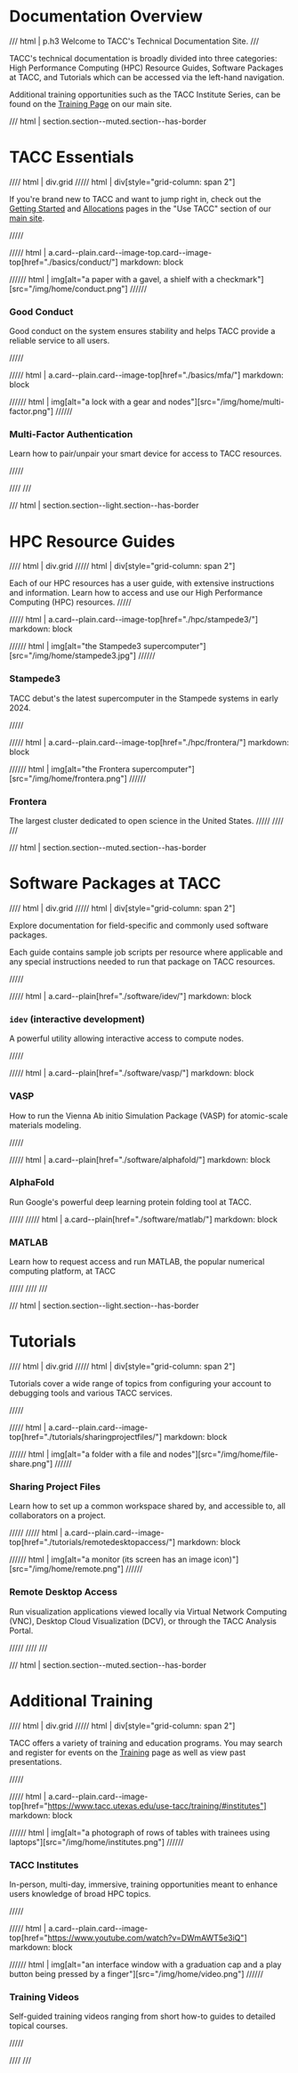 <style>
.grid {
  display: grid;
  gap: var(--global-space--grid-gap);
  grid-template-columns: 1fr 1fr;
}
</style>

# Documentation Overview

<!-- To not use <h3> so this heading does not show in nav -->
/// html | p.h3
Welcome to TACC's Technical Documentation Site.
///


TACC's technical documentation is broadly divided into three categories: High Performance Computing (HPC) Resource Guides, Software Packages at TACC, and Tutorials which can be accessed via the left-hand navigation.

Additional training opportunities such as the TACC Institute Series, can be found on the [Training Page](https://www.tacc.utexas.edu/use-tacc/training/#institutes) on our main site.


/// html | section.section--muted.section--has-border

# TACC Essentials

//// html | div.grid
///// html | div[style="grid-column: span 2"]

If you're brand new to TACC and want to jump right in, check out the [Getting Started](https://tacc.utexas.edu/use-tacc/getting-started/) and [Allocations](https://tacc.utexas.edu/use-tacc/allocations/) pages in the "Use TACC" section of our [main site](https://tacc.utexas.edu).

/////

///// html | a.card--plain.card--image-top.card--image-top[href="./basics/conduct/"]
     markdown: block

////// html | img[alt="a paper with a gavel, a shielf with a checkmark"][src="/img/home/conduct.png"]
//////

### Good Conduct

Good conduct on the system ensures stability and helps TACC provide a reliable service to all users.

/////


///// html | a.card--plain.card--image-top[href="./basics/mfa/"]
     markdown: block

////// html | img[alt="a lock with a gear and nodes"][src="/img/home/multi-factor.png"]
//////

### Multi-Factor Authentication

Learn how to pair/unpair your smart device for access to TACC resources.

/////

<!--
///// html | a.card--plain.card--image-top[href="./tutorials/bashstartup/"]
     markdown: block

## Quickstart for Bash Users

Learn how to configure your default shell for optimal performance. 

/////
-->
////
///


/// html | section.section--light.section--has-border

# HPC Resource Guides

//// html | div.grid
///// html | div[style="grid-column: span 2"]

Each of our HPC resources has a user guide, with extensive instructions and information.  Learn how to access and use our High Performance Computing (HPC) resources.
/////

///// html | a.card--plain.card--image-top[href="./hpc/stampede3/"]
     markdown: block

////// html | img[alt="the Stampede3 supercomputer"][src="/img/home/stampede3.jpg"]
//////

### Stampede3

TACC debut's the latest supercomputer in the Stampede systems in early 2024. 

/////

///// html | a.card--plain.card--image-top[href="./hpc/frontera/"]
     markdown: block

////// html | img[alt="the Frontera supercomputer"][src="/img/home/frontera.png"]
//////

### Frontera

The largest cluster dedicated to open science in the United States.
/////
////
///

/// html | section.section--muted.section--has-border

# Software Packages at TACC

//// html | div.grid
///// html | div[style="grid-column: span 2"]

Explore documentation for field-specific and commonly used software packages.

Each guide contains sample job scripts per resource where applicable and any special instructions needed to run that package on TACC resources.

/////

///// html | a.card--plain[href="./software/idev/"]
     markdown: block

### `idev` (interactive development)

A powerful utility allowing interactive access to compute nodes.

/////

///// html | a.card--plain[href="./software/vasp/"]
     markdown: block

### VASP

How to run the Vienna Ab initio Simulation Package (VASP) for atomic-scale materials modeling.

/////

///// html | a.card--plain[href="./software/alphafold/"]
     markdown: block

### AlphaFold

Run Google's powerful deep learning protein folding tool at TACC.

/////
///// html | a.card--plain[href="./software/matlab/"]
     markdown: block

### MATLAB

Learn how to request access and run MATLAB, the popular numerical computing platform, at TACC

/////
////
///

/// html | section.section--light.section--has-border

# Tutorials

//// html | div.grid
///// html | div[style="grid-column: span 2"]

Tutorials cover a wide range of topics from configuring your account to debugging tools and various TACC services.

/////

///// html | a.card--plain.card--image-top[href="./tutorials/sharingprojectfiles/"]
     markdown: block

////// html | img[alt="a folder with a file and nodes"][src="/img/home/file-share.png"]
//////

### Sharing Project Files

Learn how to set up a common workspace shared by, and accessible to, all collaborators on a project.  

/////
///// html | a.card--plain.card--image-top[href="./tutorials/remotedesktopaccess/"]
     markdown: block

////// html | img[alt="a monitor (its screen has an image icon)"][src="/img/home/remote.png"]
//////

### Remote Desktop Access

Run visualization applications viewed locally via Virtual Network Computing (VNC), Desktop Cloud Visualization (DCV), or through the TACC Analysis Portal.

/////
////
///

/// html | section.section--muted.section--has-border

# Additional Training

//// html | div.grid
///// html | div[style="grid-column: span 2"]

TACC offers a variety of training and education programs. You may search and register for events on the [Training](https://tacc.utexas.edu/use-tacc/training/) page as well as view past presentations.

/////

///// html | a.card--plain.card--image-top[href="https://www.tacc.utexas.edu/use-tacc/training/#institutes"]
     markdown: block

////// html | img[alt="a photograph of rows of tables with trainees using laptops"][src="/img/home/institutes.png"]
//////

### TACC Institutes

In-person, multi-day, immersive, training opportunities meant to enhance users knowledge of broad HPC topics.

/////

///// html | a.card--plain.card--image-top[href="https://www.youtube.com/watch?v=DWmAWT5e3iQ"]
     markdown: block

////// html | img[alt="an interface window with a graduation cap and a play button being pressed by a finger"][src="/img/home/video.png"]
//////

### Training Videos

Self-guided training videos ranging from short how-to guides to detailed topical courses.


/////

////
///


